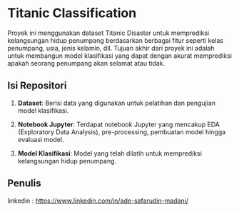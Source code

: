 # Titanic Classification

Proyek ini menggunakan dataset Titanic Disaster untuk memprediksi kelangsungan hidup penumpang berdasarkan berbagai fitur seperti kelas penumpang, usia, jenis kelamin, dll. Tujuan akhir dari proyek ini adalah untuk membangun model klasifikasi yang dapat dengan akurat memprediksi apakah seorang penumpang akan selamat atau tidak.

## Isi Repositori

1. **Dataset**: Berisi data yang digunakan untuk pelatihan dan pengujian model klasifikasi.

2. **Notebook Jupyter**: Terdapat notebook Jupyter yang mencakup EDA (Exploratory Data Analysis), pre-processing, pembuatan model hingga evaluasi model.
   
4. **Model Klasifikasi**: Model yang telah dilatih untuk memprediksi kelangsungan hidup penumpang.

## Penulis

linkedin : https://www.linkedin.com/in/ade-safarudin-madani/

